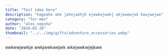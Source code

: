 ```yaml
---
title: "Test idea here"
description: "hageahe ahe jahejaehjh ejewkejwekj wkjewewjek kewjwejwe"
category: "for-men"
author: "alex_nepsha"
date: "2024-03-20"
thumbnail: "../../img/gifts/adventure_accessories.webp"
---
```


ewkewjewkje wekjwekwejwk wkejwekwjejkwe
